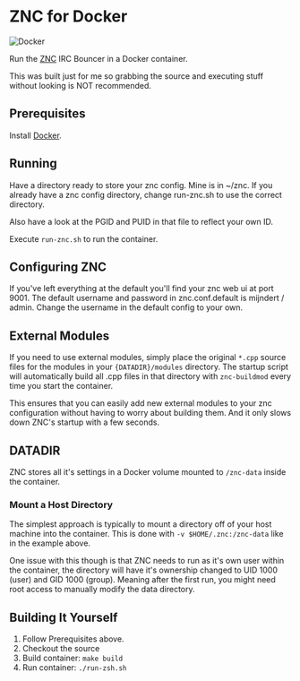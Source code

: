# ZNC for Docker

![Docker](https://github.com/mijndert/znc-docker/workflows/Docker/badge.svg)

Run the [ZNC][] IRC Bouncer in a Docker container.

This was built just for me so grabbing the source and executing stuff without looking is NOT recommended.

[ZNC]: http://znc.in

## Prerequisites

Install [Docker][].

[Docker]: http://docker.com/

## Running

Have a directory ready to store your znc config. Mine is in ~/znc.
If you already have a znc config directory, change run-znc.sh to use the correct directory.

Also have a look at the PGID and PUID in that file to reflect your own ID.

Execute `run-znc.sh` to run the container.

## Configuring ZNC

If you've left everything at the default you'll find your znc web ui at port 9001.
The default username and password in znc.conf.default is mijndert / admin.
Change the username in the default config to your own.

## External Modules

If you need to use external modules, simply place the original `*.cpp` source
files for the modules in your `{DATADIR}/modules` directory. The startup
script will automatically build all .cpp files in that directory with
`znc-buildmod` every time you start the container.

This ensures that you can easily add new external modules to your znc
configuration without having to worry about building them. And it only slows
down ZNC's startup with a few seconds.

## DATADIR

ZNC stores all it's settings in a Docker volume mounted to `/znc-data` inside
the container.

### Mount a Host Directory

The simplest approach is typically to mount a directory off of your host machine
into the container. This is done with `-v $HOME/.znc:/znc-data` like in the
example above.

One issue with this though is that ZNC needs to run as it's own user within the
container, the directory will have it's ownership changed to UID 1000 (user) and
GID 1000 (group). Meaning after the first run, you might need root access to
manually modify the data directory.

## Building It Yourself

1. Follow Prerequisites above.
2. Checkout the source
3. Build container: `make build`
4. Run container: `./run-zsh.sh`
